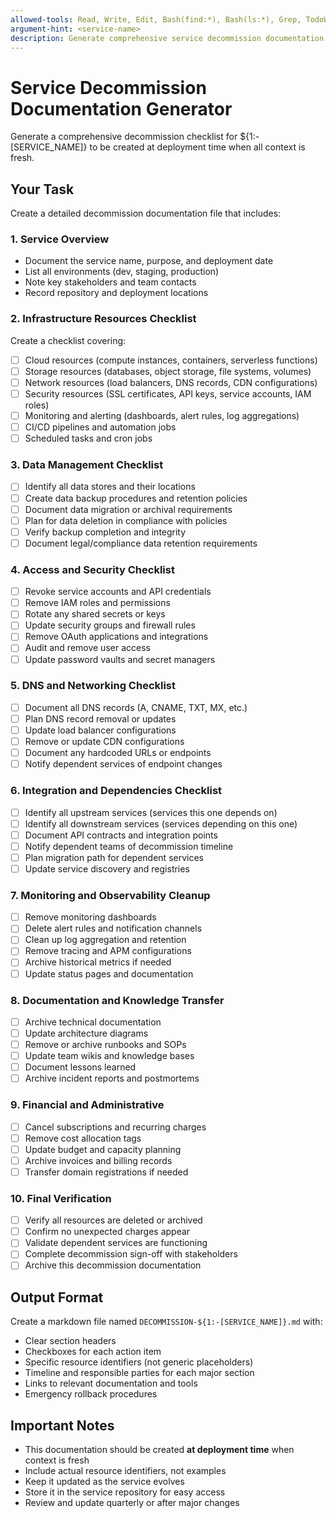 ```yaml
---
allowed-tools: Read, Write, Edit, Bash(find:*), Bash(ls:*), Grep, TodoWrite
argument-hint: <service-name>
description: Generate comprehensive service decommission documentation
---
```


# Service Decommission Documentation Generator

Generate a comprehensive decommission checklist for ${1:-[SERVICE_NAME]} to be created at deployment time when all context is fresh.

## Your Task

Create a detailed decommission documentation file that includes:

### 1. Service Overview
- Document the service name, purpose, and deployment date
- List all environments (dev, staging, production)
- Note key stakeholders and team contacts
- Record repository and deployment locations

### 2. Infrastructure Resources Checklist
Create a checklist covering:
- [ ] Cloud resources (compute instances, containers, serverless functions)
- [ ] Storage resources (databases, object storage, file systems, volumes)
- [ ] Network resources (load balancers, DNS records, CDN configurations)
- [ ] Security resources (SSL certificates, API keys, service accounts, IAM roles)
- [ ] Monitoring and alerting (dashboards, alert rules, log aggregations)
- [ ] CI/CD pipelines and automation jobs
- [ ] Scheduled tasks and cron jobs

### 3. Data Management Checklist
- [ ] Identify all data stores and their locations
- [ ] Create data backup procedures and retention policies
- [ ] Document data migration or archival requirements
- [ ] Plan for data deletion in compliance with policies
- [ ] Verify backup completion and integrity
- [ ] Document legal/compliance data retention requirements

### 4. Access and Security Checklist
- [ ] Revoke service accounts and API credentials
- [ ] Remove IAM roles and permissions
- [ ] Rotate any shared secrets or keys
- [ ] Update security groups and firewall rules
- [ ] Remove OAuth applications and integrations
- [ ] Audit and remove user access
- [ ] Update password vaults and secret managers

### 5. DNS and Networking Checklist
- [ ] Document all DNS records (A, CNAME, TXT, MX, etc.)
- [ ] Plan DNS record removal or updates
- [ ] Update load balancer configurations
- [ ] Remove or update CDN configurations
- [ ] Document any hardcoded URLs or endpoints
- [ ] Notify dependent services of endpoint changes

### 6. Integration and Dependencies Checklist
- [ ] Identify all upstream services (services this one depends on)
- [ ] Identify all downstream services (services depending on this one)
- [ ] Document API contracts and integration points
- [ ] Notify dependent teams of decommission timeline
- [ ] Plan migration path for dependent services
- [ ] Update service discovery and registries

### 7. Monitoring and Observability Cleanup
- [ ] Remove monitoring dashboards
- [ ] Delete alert rules and notification channels
- [ ] Clean up log aggregation and retention
- [ ] Remove tracing and APM configurations
- [ ] Archive historical metrics if needed
- [ ] Update status pages and documentation

### 8. Documentation and Knowledge Transfer
- [ ] Archive technical documentation
- [ ] Update architecture diagrams
- [ ] Remove or archive runbooks and SOPs
- [ ] Update team wikis and knowledge bases
- [ ] Document lessons learned
- [ ] Archive incident reports and postmortems

### 9. Financial and Administrative
- [ ] Cancel subscriptions and recurring charges
- [ ] Remove cost allocation tags
- [ ] Update budget and capacity planning
- [ ] Archive invoices and billing records
- [ ] Transfer domain registrations if needed

### 10. Final Verification
- [ ] Verify all resources are deleted or archived
- [ ] Confirm no unexpected charges appear
- [ ] Validate dependent services are functioning
- [ ] Complete decommission sign-off with stakeholders
- [ ] Archive this decommission documentation

## Output Format

Create a markdown file named `DECOMMISSION-${1:-[SERVICE_NAME]}.md` with:
- Clear section headers
- Checkboxes for each action item
- Specific resource identifiers (not generic placeholders)
- Timeline and responsible parties for each major section
- Links to relevant documentation and tools
- Emergency rollback procedures

## Important Notes

- This documentation should be created **at deployment time** when context is fresh
- Include actual resource identifiers, not examples
- Keep it updated as the service evolves
- Store it in the service repository for easy access
- Review and update quarterly or after major changes
